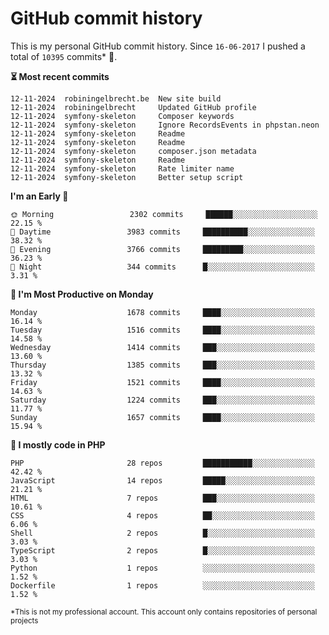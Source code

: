 # GitHub commit history
This is my personal GitHub commit history. Since <!--START_SECTION:first-commit-date-->`16-06-2017`<!--END_SECTION:first-commit-date--> I pushed a total of <!--START_SECTION:total-commit-count-->`10395`<!--END_SECTION:total-commit-count--> commits* 🎉.

<!--START_SECTION:most-recent-commits-->
**⏳ Most recent commits**
                                        
```text
12-11-2024  robiningelbrecht.be  New site build
12-11-2024  robiningelbrecht     Updated GitHub profile
12-11-2024  symfony-skeleton     Composer keywords
12-11-2024  symfony-skeleton     Ignore RecordsEvents in phpstan.neon
12-11-2024  symfony-skeleton     Readme
12-11-2024  symfony-skeleton     Readme
12-11-2024  symfony-skeleton     composer.json metadata
12-11-2024  symfony-skeleton     Readme
12-11-2024  symfony-skeleton     Rate limiter name
12-11-2024  symfony-skeleton     Better setup script
```
<!--END_SECTION:most-recent-commits-->  

<!--START_SECTION:commits-per-day-time-->
**I&#039;m an Early 🐤**

```text
🌞 Morning                 2302 commits     ██████░░░░░░░░░░░░░░░░░░░   22.15 %
🌆 Daytime                 3983 commits     ██████████░░░░░░░░░░░░░░░   38.32 %
🌃 Evening                 3766 commits     █████████░░░░░░░░░░░░░░░░   36.23 %
🌙 Night                   344 commits      █░░░░░░░░░░░░░░░░░░░░░░░░   3.31 %
```
<!--END_SECTION:commits-per-day-time-->  

<!--START_SECTION:commits-per-weekday-->
**📅 I&#039;m Most Productive on Monday**

```text
Monday                    1678 commits     ████░░░░░░░░░░░░░░░░░░░░░   16.14 %
Tuesday                   1516 commits     ████░░░░░░░░░░░░░░░░░░░░░   14.58 %
Wednesday                 1414 commits     ███░░░░░░░░░░░░░░░░░░░░░░   13.60 %
Thursday                  1385 commits     ███░░░░░░░░░░░░░░░░░░░░░░   13.32 %
Friday                    1521 commits     ████░░░░░░░░░░░░░░░░░░░░░   14.63 %
Saturday                  1224 commits     ███░░░░░░░░░░░░░░░░░░░░░░   11.77 %
Sunday                    1657 commits     ████░░░░░░░░░░░░░░░░░░░░░   15.94 %
```
<!--END_SECTION:commits-per-weekday-->  

<!--START_SECTION:repos-per-language-->
**💬 I mostly code in PHP**

```text
PHP                       28 repos         ███████████░░░░░░░░░░░░░░   42.42 %
JavaScript                14 repos         █████░░░░░░░░░░░░░░░░░░░░   21.21 %
HTML                      7 repos          ███░░░░░░░░░░░░░░░░░░░░░░   10.61 %
CSS                       4 repos          ██░░░░░░░░░░░░░░░░░░░░░░░   6.06 %
Shell                     2 repos          █░░░░░░░░░░░░░░░░░░░░░░░░   3.03 %
TypeScript                2 repos          █░░░░░░░░░░░░░░░░░░░░░░░░   3.03 %
Python                    1 repos          ░░░░░░░░░░░░░░░░░░░░░░░░░   1.52 %
Dockerfile                1 repos          ░░░░░░░░░░░░░░░░░░░░░░░░░   1.52 %
```
<!--END_SECTION:repos-per-language-->  

<sub>*This is not my professional account. This account only contains repositories of personal projects</sub>
